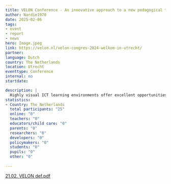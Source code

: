 ```yaml
---
title: VELON Conference - An innovative approach to a new pedagogical teaching concept for PABO students in STEM by CoTEDI EP 
author: Nardie1970
date: 2025-02-06
tags: 
- event
- report
- news
hero: Image.jpeg
link: https://velon.nl/velon-congres-2024-welkom-in-utrecht/ 
partner: 
language: Dutch 
country: The Netherlands 
location: Utrecht 
eventtype: Conference 
internal: no
startdate: 

description: |
  Highly visual ICT learning environments offer excellent opportunities to enable meaningful learning about science, technology, engineering and mathematics (STEM). Application of such environments can enable tangible experience, lower the level of abstraction and increase imagination, allowing fundamental concepts underlying STEM to be taught in an understandable, meaningful way at an early age. Through inquiry-based learning, stimulation of curiosity, manipulation of concrete materials and through the encouragement of meaningful learning, such ICT learning environments can ensure that elementary school students develop a positive learning attitude and become more motivated for STEM.
statistics: 
- Country: The Netherlands
  total participants: "25"
  online: "0"
  teachers: "0"
  educators/child care: "0"
  parents: "0"
  researchers: "0"
  developers: "0"
  policymakers: "0"
  students: "0"
  pupils: "0"
  other: "0"
  
---
```


[21.02. VELON def.pdf](https://github.com/user-attachments/files/18690601/21.02.VELON.def.pdf)
